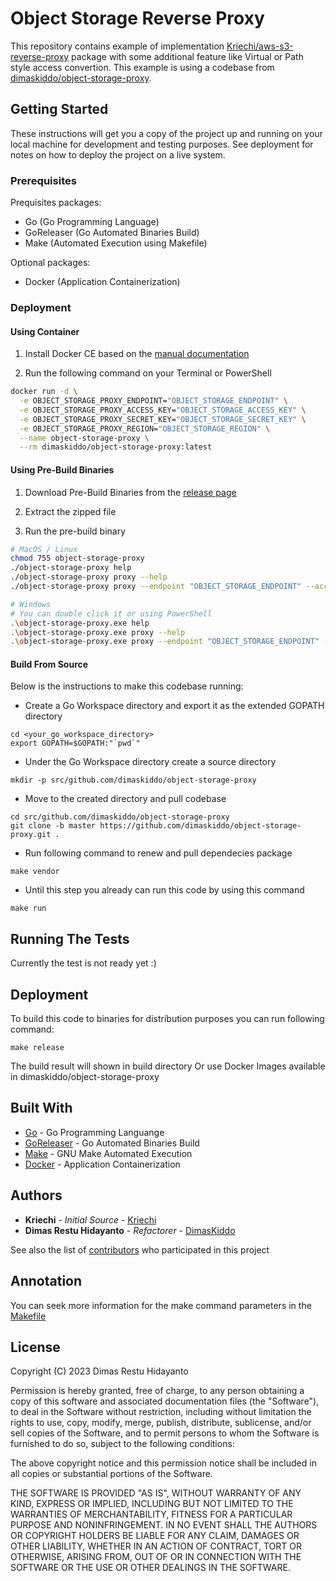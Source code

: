 # Object Storage Reverse Proxy

This repository contains example of implementation [Kriechi/aws-s3-reverse-proxy](https://github.com/Kriechi/aws-s3-reverse-proxy) package with some additional feature like Virtual or Path style access convertion. This example is using a codebase from [dimaskiddo/object-storage-proxy](https://github.com/dimaskiddo/object-storage-proxy).

## Getting Started

These instructions will get you a copy of the project up and running on your local machine for development and testing purposes.
See deployment for notes on how to deploy the project on a live system.

### Prerequisites

Prequisites packages:
* Go (Go Programming Language)
* GoReleaser (Go Automated Binaries Build)
* Make (Automated Execution using Makefile)

Optional packages:
* Docker (Application Containerization)

### Deployment

#### **Using Container**

1) Install Docker CE based on the [manual documentation](https://docs.docker.com/desktop/)

2) Run the following command on your Terminal or PowerShell
```sh
docker run -d \
  -e OBJECT_STORAGE_PROXY_ENDPOINT="OBJECT_STORAGE_ENDPOINT" \
  -e OBJECT_STORAGE_PROXY_ACCESS_KEY="OBJECT_STORAGE_ACCESS_KEY" \
  -e OBJECT_STORAGE_PROXY_SECRET_KEY="OBJECT_STORAGE_SECRET_KEY" \
  -e OBJECT_STORAGE_PROXY_REGION="OBJECT_STORAGE_REGION" \
  --name object-storage-proxy \
  --rm dimaskiddo/object-storage-proxy:latest
```

#### **Using Pre-Build Binaries**

1) Download Pre-Build Binaries from the [release page](https://github.com/dimaskiddo/object-storage-proxy/releases)

2) Extract the zipped file

3) Run the pre-build binary
```sh
# MacOS / Linux
chmod 755 object-storage-proxy
./object-storage-proxy help
./object-storage-proxy proxy --help
./object-storage-proxy proxy --endpoint "OBJECT_STORAGE_ENDPOINT" --acccess-key "OBJECT_STORAGE_ACCESS_KEY" --secret-key "OBJECT_STORAGE_SECRET_KEY" --region "OBJECT_STORAGE_REGION"

# Windows
# You can double click it or using PowerShell
.\object-storage-proxy.exe help
.\object-storage-proxy.exe proxy --help
.\object-storage-proxy.exe proxy --endpoint "OBJECT_STORAGE_ENDPOINT" --acccess-key "OBJECT_STORAGE_ACCESS_KEY" --secret-key "OBJECT_STORAGE_SECRET_KEY" --region "OBJECT_STORAGE_REGION"
```

#### **Build From Source**

Below is the instructions to make this codebase running:
* Create a Go Workspace directory and export it as the extended GOPATH directory
```
cd <your_go_workspace_directory>
export GOPATH=$GOPATH:"`pwd`"
```
* Under the Go Workspace directory create a source directory
```
mkdir -p src/github.com/dimaskiddo/object-storage-proxy
```
* Move to the created directory and pull codebase
```
cd src/github.com/dimaskiddo/object-storage-proxy
git clone -b master https://github.com/dimaskiddo/object-storage-proxy.git .
```
* Run following command to renew and pull dependecies package
```
make vendor
```
* Until this step you already can run this code by using this command
```
make run
```

## Running The Tests

Currently the test is not ready yet :)

## Deployment

To build this code to binaries for distribution purposes you can run following command:
```
make release
```
The build result will shown in build directory
Or use Docker Images available in dimaskiddo/object-storage-proxy

## Built With

* [Go](https://golang.org/) - Go Programming Languange
* [GoReleaser](https://github.com/goreleaser/goreleaser) - Go Automated Binaries Build
* [Make](https://www.gnu.org/software/make/) - GNU Make Automated Execution
* [Docker](https://www.docker.com/) - Application Containerization

## Authors

* **Kriechi** - *Initial Source* - [Kriechi](https://github.com/Kriechi)
* **Dimas Restu Hidayanto** - *Refactorer* - [DimasKiddo](https://github.com/dimaskiddo)

See also the list of [contributors](https://github.com/dimaskiddo/object-storage-proxy/contributors) who participated in this project

## Annotation

You can seek more information for the make command parameters in the [Makefile](https://raw.githubusercontent.com/dimaskiddo/object-storage-proxy/master/Makefile)

## License

Copyright (C) 2023 Dimas Restu Hidayanto

Permission is hereby granted, free of charge, to any person obtaining a copy of this software and associated documentation files (the "Software"), to deal in the Software without restriction, including without limitation the rights to use, copy, modify, merge, publish, distribute, sublicense, and/or sell copies of the Software, and to permit persons to whom the Software is furnished to do so, subject to the following conditions:

The above copyright notice and this permission notice shall be included in all copies or substantial portions of the Software.

THE SOFTWARE IS PROVIDED "AS IS", WITHOUT WARRANTY OF ANY KIND, EXPRESS OR IMPLIED, INCLUDING BUT NOT LIMITED TO THE WARRANTIES OF MERCHANTABILITY, FITNESS FOR A PARTICULAR PURPOSE AND NONINFRINGEMENT. IN NO EVENT SHALL THE AUTHORS OR COPYRIGHT HOLDERS BE LIABLE FOR ANY CLAIM, DAMAGES OR OTHER LIABILITY, WHETHER IN AN ACTION OF CONTRACT, TORT OR OTHERWISE, ARISING FROM, OUT OF OR IN CONNECTION WITH THE SOFTWARE OR THE USE OR OTHER DEALINGS IN THE SOFTWARE.